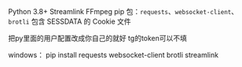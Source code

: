 Python 3.8+
Streamlink
FFmpeg
pip 包：`requests`、`websocket-client`、`brotli`
包含 SESSDATA 的 Cookie 文件

把py里面的用户配置改成你自己的就好 tg的token可以不填

windows：
    pip install requests websocket-client brotli streamlink
